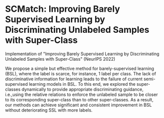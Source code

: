 # SCMatch: Improving Barely Supervised Learning by Discriminating Unlabeled Samples with Super-Class
Implementation of "Improving Barely Supervised Learning by Discriminating Unlabeled Samples with Super-Class" (NeurIPS 2022)

We propose a simple but effective method for barely-supervised learning (BSL), where the label is scarce, for instance, 1 label per class. The lack of discriminative information for learning leads to the failure of current semi-supervised learning models in BSL. To this end, we explored the super-classes dynamically to provide appropriate discriminating guidance, i.e.,using the relative relations to enforce the unlabeled sample to be closer to its corresponding super-class than to other super-classes. As a result, our methods can achieve significant and consistent improvement in BSL without deteriorating SSL with more labels.
